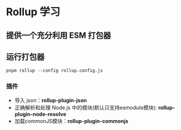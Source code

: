 # Rollup 学习

## 提供一个充分利用 ESM 打包器

## 运行打包器

`pnpm rollup --config rollup.config.js`

### 插件

- 导入 json：**rollup-plugin-json**
- 正确解析和处理 Node.js 中的模块(默认只支持esmodule模块): **rollup-plugin-node-resolve**
- 加载commonJS模块：**rollup-plugin-commonjs**